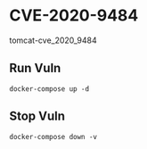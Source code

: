 # CVE-2020-9484

tomcat-cve_2020_9484

## Run Vuln

```
docker-compose up -d
```

## Stop Vuln

```
docker-compose down -v
```

